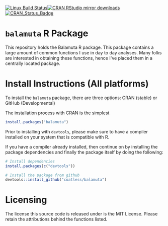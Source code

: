 [![Linux Build Status](https://travis-ci.org/coatless/balamuta.svg?branch=master)](https://travis-ci.org/coatless/balamuta)[![CRAN RStudio mirror downloads](http://cranlogs.r-pkg.org/badges/balamuta)](http://www.r-pkg.org/pkg/gmwm)[![CRAN\_Status\_Badge](http://www.r-pkg.org/badges/version/balamuta)](http://cran.r-project.org/package=balamuta)

# `balamuta` R Package
This repository holds the Balamuta R package. This package contains a large amount of common functions I use in day to day analyses. Many folks are interested in obtaining these functions, hence I've placed them in a centrally located package.

# Install Instructions (All platforms)
To install the `balamuta` package, there are three options: CRAN (stable) or GitHub (Developmental)

The installation process with CRAN is the simplest
```r
install.packages("balamuta")
```

Prior to installing with `devtools`, please make sure to have a compiler installed on your system that is compatible with R.

If you have a compiler already installed, then continue on by installing the package dependencies and finally the package itself by doing the following: 

```r
# Install dependencies
install.packages(c("devtools"))

# Install the package from github
devtools::install_github("coatless/balamuta")
```

# Licensing
The license this source code is released under is the MIT License. Please retain the attributions behind the functions listed. 